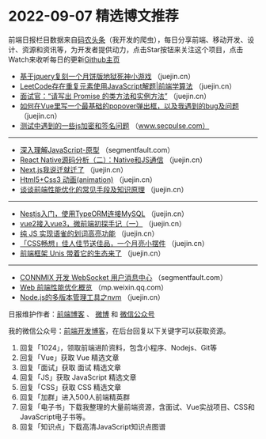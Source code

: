 # 2022-09-07 精选博文推荐

前端日报栏目数据来自[码农头条](http://hao.caibaojian.com.cn/)（我开发的爬虫），每日分享前端、移动开发、设计、资源和资讯等，为开发者提供动力，点击Star按钮来关注这个项目，点击Watch来收听每日的更新[Github主页](https://github.com/kujian/frontendDaily)
* [基于jquery复刻一个月饼版地狱死神小游戏](https://juejin.cn/post/7140142686505271327) （juejin.cn）
* [LeetCode存在重复元素使用JavaScript解题|前端学算法](https://juejin.cn/post/7140280746379313183) （juejin.cn）
* [面试官：“请写出 Promise 的类方法和实例方法”](https://juejin.cn/post/7140112195995566117) （juejin.cn）
* [如何在Vue里写一个最基础的popover弹出框，以及我遇到的bug及问题](https://juejin.cn/post/7140198194754879495) （juejin.cn）
* [测试中遇到的一些js加密和签名问题](https://www.secpulse.com/archives/186770.html) （www.secpulse.com）

***
* [深入理解JavaScript-原型](https://segmentfault.com/a/1190000042441112) （segmentfault.com）
* [React Native源码分析（二）：Native和JS通信](https://juejin.cn/post/7140110575832399885) （juejin.cn）
* [Next.js我说迁就迁了](https://juejin.cn/post/7140187608792956958) （juejin.cn）
* [Html5+Css3 动画(animation)](https://juejin.cn/post/7140109377846902815) （juejin.cn）
* [谈谈前端性能优化的常见手段及知识原理](https://juejin.cn/post/7140185024653066271) （juejin.cn）

***
* [Nestjs入门，使用TypeORM连接MySQL](https://juejin.cn/post/7140081041041489934) （juejin.cn）
* [vue2接入vue3，微前端初探手记（一）](https://juejin.cn/post/7140164382381572104) （juejin.cn）
* [纯 JS 实现语雀的划词高亮功能](https://juejin.cn/post/7140078451205079054) （juejin.cn）
* [「CSS畅想」佳人佳节送佳品，一个月亮小摆件](https://juejin.cn/post/7140163954654838821) （juejin.cn）
* [前端框架 Unis 带着它的生态来了](https://juejin.cn/post/7140071718365691940) （juejin.cn）

***
* [CONNMIX 开发 WebSocket 用户消息中心](https://segmentfault.com/a/1190000042439767) （segmentfault.com）
* [Web 前端性能优化概览](https://mp.weixin.qq.com/s?__biz=MzkwNzIyMTYzNA==&mid=2247485318&idx=1&sn=3dc19059b69ae3ab60fbb19053b4e9b7) （mp.weixin.qq.com）
* [Node.js的多版本管理工具之nvm](https://juejin.cn/post/7140151675926347789) （juejin.cn）

日报维护作者：[前端博客](http://caibaojian.com.cn/) 、 [微博](http://weibo.com/kujian) 和 [微信公众号](https://open.weixin.qq.com/qr/code?username=caibaojian_com)

我的微信公众号：[前端开发博客](https://open.weixin.qq.com/qr/code?username=caibaojian_com)，在后台回复以下关键字可以获取资源。

1. 回复「1024」，领取前端进阶资料，包含小程序、Nodejs、Git等
2. 回复「Vue」获取 Vue 精选文章
3. 回复「面试」获取 面试 精选文章
4. 回复「JS」获取 JavaScript 精选文章
5. 回复「CSS」获取 CSS 精选文章
6. 回复「加群」进入500人前端精英群
7. 回复「电子书」下载我整理的大量前端资源，含面试、Vue实战项目、CSS和JavaScript电子书等。
8. 回复「知识点」下载高清JavaScript知识点图谱